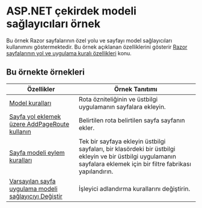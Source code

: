 # <a name="aspnet-core-model-providers-sample"></a>ASP.NET çekirdek modeli sağlayıcıları örnek

Bu örnek Razor sayfalarının özel yolu ve sayfayı model sağlayıcıları kullanımını göstermektedir. Bu örnek açıklanan özelliklerini gösterir [Razor sayfalarının yol ve uygulama kuralı özellikleri](https://docs.microsoft.com/aspnet/core/mvc/razor-pages/razor-pages-convention-features) konu.

## <a name="examples-in-this-sample"></a>Bu örnekte örnekleri

| Özellikler | Örnek Tanıtımı |
| -------- | ----------- |
| [Model kuralları](https://docs.microsoft.com/aspnet/core/mvc/razor-pages/razor-pages-convention-features#model-conventions) | Rota özniteliğinin ve üstbilgi uygulamanın sayfalara ekleyin. |
| [Sayfa yol eklemek üzere AddPageRoute kullanın](https://docs.microsoft.com/aspnet/core/mvc/razor-pages/razor-pages-convention-features#configure-a-page-route) | Belirtilen rota belirtilen sayfa sayfanın ekler. |
| [Sayfa modeli eylem kuralları](https://docs.microsoft.com/aspnet/core/mvc/razor-pages/razor-pages-convention-features#page-model-action-conventions) | Tek bir sayfaya ekleyin üstbilgi sayfaları, bir klasördeki bir üstbilgi ekleyin ve bir üstbilgi uygulamanın sayfalara eklemek için bir filtre fabrikası yapılandırın. |
| [Varsayılan sayfa uygulama modeli sağlayıcıyı Değiştir](https://docs.microsoft.com/aspnet/core/mvc/razor-pages/razor-pages-convention-features#replace-the-default-page-app-model-provider) | İşleyici adlandırma kurallarını değiştirin. |
